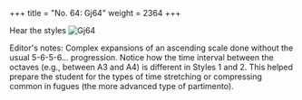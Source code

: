 +++
title = "No. 64: Gj64"
weight = 2364
+++

Hear the styles
![Gj64](/img/064DurDimM.jpg)

Editor's notes: Complex expansions of an ascending scale done without the usual 5-6-5-6... progression. Notice how the time interval between the octaves (e.g., between A3 and A4) is different in Styles 1 and 2. This helped prepare the student for the types of time stretching or compressing common in fugues (the more advanced type of partimento).
